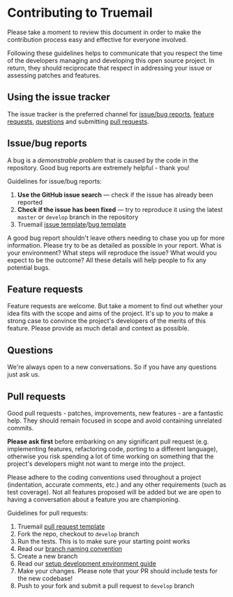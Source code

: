 # Contributing to Truemail

Please take a moment to review this document in order to make the contribution process easy and effective for everyone involved.

Following these guidelines helps to communicate that you respect the time of the developers managing and developing this open source project. In return, they should reciprocate that respect in addressing your issue or assessing patches and features.

## Using the issue tracker

The issue tracker is the preferred channel for [issue/bug reports](#issuebug-reports), [feature requests](#feature-requests), [questions](#questions) and submitting [pull requests](#pull-requests).

## Issue/bug reports

A bug is a _demonstrable problem_ that is caused by the code in the repository. Good bug reports are extremely helpful - thank you!

Guidelines for issue/bug reports:

1. **Use the GitHub issue search** &mdash; check if the issue has already been reported
2. **Check if the issue has been fixed** &mdash; try to reproduce it using the latest `master` or `develop` branch in the repository
3. Truemail [issue template](.github/ISSUE_TEMPLATE/issue_report.md)/[bug template](.github/ISSUE_TEMPLATE/bug_report.md)

A good bug report shouldn't leave others needing to chase you up for more information. Please try to be as detailed as possible in your report. What is your environment? What steps will reproduce the issue? What would you expect to be the outcome? All these details will help people to fix any potential bugs.

## Feature requests

Feature requests are welcome. But take a moment to find out whether your idea fits with the scope and aims of the project. It's up to _you_ to make a strong case to convince the project's developers of the merits of this feature. Please provide as much detail and context as possible.

## Questions

We're always open to a new conversations. So if you have any questions just ask us.

## Pull requests

Good pull requests - patches, improvements, new features - are a fantastic help. They should remain focused in scope and avoid containing unrelated commits.

**Please ask first** before embarking on any significant pull request (e.g. implementing features, refactoring code, porting to a different language), otherwise you risk spending a lot of time working on something that the project's developers might not want to merge into the project.

Please adhere to the coding conventions used throughout a project (indentation, accurate comments, etc.) and any other requirements (such as test coverage). Not all features proposed will be added but we are open to having a conversation about a feature you are championing.

Guidelines for pull requests:

1. Truemail [pull request template](.github/PULL_REQUEST_TEMPLATE.md)
2. Fork the repo, checkout to `develop` branch
3. Run the tests. This is to make sure your starting point works
4. Read our [branch naming convention](.github/BRANCH_NAMING_CONVENTION.md)
5. Create a new branch
6. Read our [setup development environment guide](.github/DEVELOPMENT_ENVIRONMENT_GUIDE.md)
7. Make your changes. Please note that your PR should include tests for the new codebase!
8. Push to your fork and submit a pull request to `develop` branch
